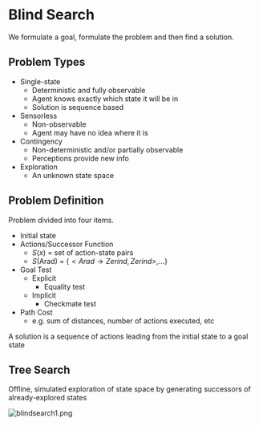 # Blind Search

We formulate a goal, formulate the problem and then find a solution.

## Problem Types

* Single-state
  * Deterministic and fully observable
  * Agent knows exactly which state it will be in
  * Solution is sequence based
* Sensorless
  * Non-observable
  * Agent may have no idea where it is
* Contingency
  * Non-deterministic and/or partially observable
  * Perceptions provide new info
* Exploration
  * An unknown state space

## Problem Definition

Problem divided into four items.

* Initial state
* Actions/Successor Function
  * $S(x)$ = set of action-state pairs
  * $S($Arad$)$ = $\{<Arad \rightarrow Zerind, Zerind>,...\}$
* Goal Test
  * Explicit
    * Equality test
  * Implicit
    * Checkmate test
* Path Cost
  * e.g. sum of distances, number of actions executed, etc

A solution is a sequence of actions leading from the initial state to a goal state

## Tree Search

Offline, simulated exploration of state space by generating successors of already-explored states

![blindsearch1.png](Yes)

